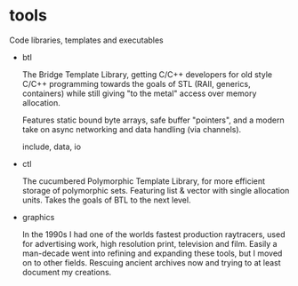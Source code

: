 tools
=====

Code libraries, templates and executables

* btl

	The Bridge Template Library, getting C/C++ developers for old style C/C++ programming
	towards the goals of STL (RAII, generics, containers) while still giving "to the metal"
	access over memory allocation.

	Features static bound byte arrays, safe buffer "pointers", and a modern take on async
	networking and data handling (via channels).

	include, data, io

* ctl

	The cucumbered Polymorphic Template Library, for more efficient storage of polymorphic sets.
	Featuring list & vector with single allocation units.  Takes the goals of BTL to the next level.

* graphics

	In the 1990s I had one of the worlds fastest production raytracers, used for advertising
	work, high resolution print, television and film.  Easily a man-decade went into refining
	and expanding these tools, but I moved on to other fields.  Rescuing ancient archives now
	and trying to at least document my creations.

